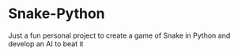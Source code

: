 # Snake-Python
Just a fun personal project to create a game of Snake in Python and develop an AI to beat it
